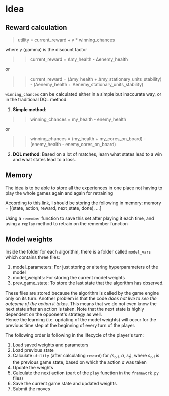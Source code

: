 Idea
==

## Reward calculation

> utility = current_reward + &gamma; * winning_chances

where &gamma; (gamma) is the discount factor

>> current_reward = &Delta;my_health - &Delta;enemy_health

or

>> current_reward = (&Delta;my_health + &Delta;my_stationary_units_stability) - (&Delta;enemy_health + &Delta;enemy_stationary_units_stability)

`winning_chances` can be calculated either in a simple but inaccurate way, or in the traditional DQL method:
1. **Simple method**: 
>> winning_chances = my_health - enemy_health

or 
>> winning_chances = (my_health + my_cores_on_board) - (enemy_health - enemy_cores_on_board)
2. **DQL method**: 
Based on a lot of matches, learn what states lead to a win and what states lead to a loss.

## Memory

The idea is to be able to store all the experiences in one place not having to play the whole games again and again for retraining

According to [this link](https://keon.io/deep-q-learning/), I should be storing the following in memory:
    memory = [(state, action, reward, next_state, done), ...]

Using a `remember` function to save this set after playing it each time, and using a `replay` method to retrain on the remember function

## Model weights

Inside the folder for each algorithm, there is a folder called `model_vars` which contains three files:
1. model_parameters: For just storing or altering hyperparameters of the model
2. model_weights: For storing the current model weights
3. prev_game_state: To store the last state that the algorithm has observed.

These files are stored because the algorithm is called by the game engine only on its turn. 
Another problem is that the code *does not live to see the outcome of the action it takes*. This means that we do not even know the
next state after an action is taken. Note that the next state is highly dependent on the opponent's strategy as well.\
Hence the learning (i.e. updating of the model weights) will occur for the previous time step at the beginning of every turn of the player.

The following order is following in the lifecycle of the player's turn:
1. Load saved weights and parameters
2. Load previous state
3. Calculate `utility` (after calculating `reward`) for *(s<sub>t-1</sub>, a, s<sub>t</sub>)*, where *s<sub>t-1</sub>* is the previous game state, based on which the action *a* was taken
4. Update the weights 
5. Calculate the next action (part of the `play` function in the `framework.py` files)
6. Save the current game state and updated weights
7. Submit the moves 
